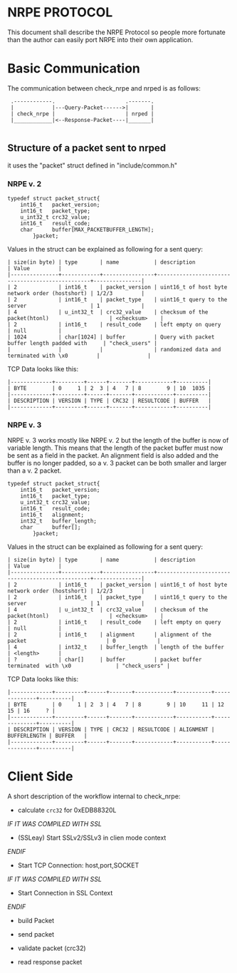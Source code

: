 NRPE PROTOCOL
=============

This document shall describe the NRPE Protocol so people more
fortunate than the author can easily port NRPE into their own
application.

# Basic Communication

The communication between check_nrpe and nrped is as follows:

```
 .------------.                      .-------.
 |            |---Query-Packet------>|       |
 | check_nrpe |                      | nrped |
 |____________|<--Response-Packet----|_______|
 
```

## Structure of a packet sent to nrped

it uses the "packet" struct defined in "include/common.h"

### NRPE v. 2
```
typedef struct packet_struct{
	int16_t   packet_version;
	int16_t   packet_type;
	u_int32_t crc32_value;
	int16_t   result_code;
	char      buffer[MAX_PACKETBUFFER_LENGTH];
        }packet;

```
Values in the struct can be explained as following for a sent query:

```
| size(in byte) | type       | name           | description                                     | Value         |
|---------------+------------+----------------+-------------------------------------------------+---------------|
| 2             | int16_t    | packet_version | uint16_t of host byte network order (hostshort) | 1/2/3         |
| 2             | int16_t    | packet_type    | uint16_t query to the server                    | 1             |
| 4             | u_int32_t  | crc32_value    | checksum of the packet(htonl)                   | <checksum>    |
| 2             | int16_t    | result_code    | left empty on query                             | null          |
| 1024          | char[1024] | buffer         | Query with packet buffer length padded with     | "check_users" |
|               |            |                | randomized data and terminated with \x0         |               |
```

TCP Data looks like this:

```
|-------------+---------+------+-------+------------+----------|
| BYTE        | 0     1 | 2  3 | 4   7 | 8        9 | 10  1035 |
|-------------+---------+------+-------+------------+----------|
| DESCRIPTION | VERSION | TYPE | CRC32 | RESULTCODE | BUFFER   |
|-------------+---------+------+-------+------------+----------|
```

### NRPE v. 3

NRPE v. 3 works mostly like NRPE v. 2 but the length of the buffer is now of variable length. This means that the
length of the packet buffer must now be sent as a field in the packet. An alignment field is also added and the 
buffer is no longer padded, so a v. 3 packet can be both smaller and larger than a v. 2 packet.

```
typedef struct packet_struct{
	int16_t   packet_version;
	int16_t   packet_type;
	u_int32_t crc32_value;
	int16_t   result_code;
	int16_t   alignment;
	int32_t   buffer_length;
	char      buffer[];
        }packet;

```
Values in the struct can be explained as following for a sent query:

```
| size(in byte) | type       | name           | description                                     | Value         |
|---------------+------------+----------------+-------------------------------------------------+---------------|
| 2             | int16_t    | packet_version | uint16_t of host byte network order (hostshort) | 1/2/3         |
| 2             | int16_t    | packet_type    | uint16_t query to the server                    | 1             |
| 4             | u_int32_t  | crc32_value    | checksum of the packet(htonl)                   | <checksum>    |
| 2             | int16_t    | result_code    | left empty on query                             | null          |
| 2             | int16_t    | alignment      | alignment of the packet                         | 0             |
| 4             | int32_t    | buffer_length  | length of the buffer                            | <length>      |
| ?             | char[]     | buffer         | packet buffer terminated  with \x0              | "check_users" |
```

TCP Data looks like this:

```
|-------------+---------+------+-------+------------+-----------+--------------+----------|
| BYTE        | 0     1 | 2  3 | 4   7 | 8        9 | 10     11 | 12        15 | 16     ? |
|-------------+---------+------+-------+------------+-----------+--------------+----------|
| DESCRIPTION | VERSION | TYPE | CRC32 | RESULTCODE | ALIGNMENT | BUFFERLENGTH | BUFFER   |
|-------------+---------+------+-------+------------+-----------+--------------+----------|
```

# Client Side

A short description of the workflow internal to check_nrpe:

 - calculate `crc32` for 0xEDB88320L
 
_IF IT WAS COMPILED WITH SSL_

 - (SSLeay) Start SSLv2/SSLv3 in clien mode context
 
_ENDIF_

 - Start TCP Connection: host,port,SOCKET

_IF IT WAS COMPILED WITH SSL_

 - Start Connection in SSL Context

_ENDIF_
 
 - build Packet

 - send packet
 
 - validate packet (crc32)
 
 - read response packet
 








